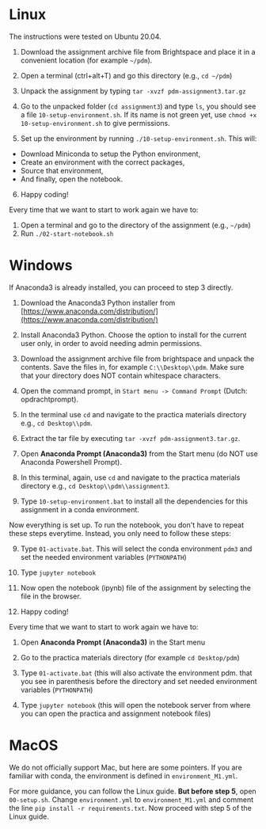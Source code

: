 # Linux

The instructions were tested on Ubuntu 20.04.

1. Download the assignment archive file from Brightspace and place it in a convenient location (for example `~/pdm`).

2. Open a terminal (ctrl+alt+T) and go this directory (e.g., `cd ~/pdm`)

3. Unpack the assignment by typing `tar -xvzf pdm-assignment3.tar.gz`

4. Go to the unpacked folder (`cd assignment3`) and type `ls`, you should see a file `10-setup-environment.sh`. If its name is not green yet, use `chmod +x 10-setup-environment.sh` to give permissions.

5. Set up the environment by running `./10-setup-environment.sh`. This will:

* Download Miniconda to setup the Python environment,
* Create an environment with the correct packages,
* Source that environment,
* And finally, open the notebook.

6. Happy coding!

Every time that we want to start to work again we have to:
1. Open a terminal and go to the directory of the assignment (e.g., `~/pdm`)
2. Run `./02-start-notebook.sh`  


# Windows

If Anaconda3 is already installed, you can proceed to step 3 directly.

1. Download the Anaconda3 Python installer from [https://www.anaconda.com/distribution/](https://www.anaconda.com/distribution/)

2. Install Anaconda3 Python. Choose the option to install for the current user only, in order to avoid needing admin permissions.

3. Download the assignment archive file from brightspace and unpack the contents. Save the files in, for example `C:\\Desktop\\pdm`. Make sure that your directory does NOT contain whitespace characters.

4. Open the command prompt, in `Start menu -> Command Prompt` (Dutch: opdrachtprompt).

5. In the terminal use `cd` and navigate to the practica materials directory e.g., `cd Desktop\\pdm`.

6. Extract the tar file by executing `tar -xvzf pdm-assignment3.tar.gz`.

5. Open **Anaconda Prompt (Anaconda3)** from the Start menu (do NOT use Anaconda Powershell Prompt).

7. In this terminal, again, use `cd` and navigate to the practica materials directory e.g., `cd Desktop\\pdm\\assignment3`.

8. Type `10-setup-environment.bat` to install all the dependencies for this assignment in a conda environment.

Now everything is set up. To run the notebook, you don't have to repeat these steps everytime. Instead, you only need to follow these steps:

9. Type `01-activate.bat`. This will select the conda environment `pdm3` and set the needed environment variables (`PYTHONPATH`)

10. Type `jupyter notebook`

11. Now open the notebook (ipynb) file of the assignment by selecting the file in the browser.

12. Happy coding!

  
  

Every time that we want to start to work again we have to:

1. Open **Anaconda Prompt (Anaconda3)** in the Start menu

2. Go to the practica materials directory (for example `cd Desktop/pdm`)

3. Type `01-activate.bat` (this will also activate the environment pdm. that you see in parenthesis before the directory and set needed environment variables (`PYTHONPATH`)

4. Type `jupyter notebook` (this will open the notebook server from where you can open the practica and assignment notebook files)

# MacOS
We do not officially support Mac, but here are some pointers. If you are familiar with conda, the environment is defined in `environment_M1.yml`.

For more guidance, you can follow the Linux guide. **But before step 5**, open `00-setup.sh`. Change `environment.yml` to `environment_M1.yml` and comment the line
`pip install -r requirements.txt`. Now proceed with step 5 of the Linux guide.


